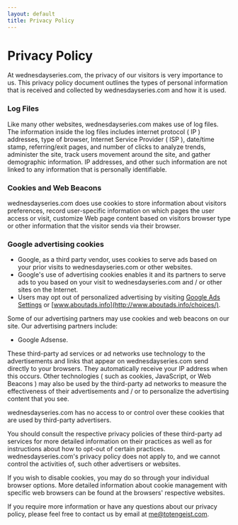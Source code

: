 ```yaml
---
layout: default
title: Privacy Policy
---
```


# Privacy Policy

At wednesdayseries.com, the privacy of our visitors is very importance to us. This privacy policy document outlines the types of personal information that is received and collected by wednesdayseries.com and how it is used.

### Log Files

Like many other websites, wednesdayseries.com makes use of log files. The information inside the log files includes internet protocol ( IP ) addresses, type of browser, Internet Service Provider ( ISP ), date/time stamp, referring/exit pages, and number of clicks to analyze trends, administer the site, track users movement around the site, and gather demographic information. IP addresses, and other such information are not linked to any information that is personally identifiable.

### Cookies and Web Beacons

wednesdayseries.com does use cookies to store information about visitors preferences, record user-specific information on which pages the user access or visit, customize Web page content based on visitors browser type or other information that the visitor sends via their browser.

### Google advertising cookies

* Google, as a third party vendor, uses cookies to serve ads based on your prior visits to wednesdayseries.com or other websites.
* Google's use of advertising cookies enables it and its partners to serve ads to you based on your visit to wednesdayseries.com and / or other sites on the Internet.
* Users may opt out of personalized advertising by visiting [Google Ads Settings](https://www.google.com/settings/ads) or [www.aboutads.info](http://www.aboutads.info/choices/).

Some of our advertising partners may use cookies and web beacons on our site. Our advertising partners include:

* Google Adsense.

These third-party ad services or ad networks use technology to the advertisements and links that appear on wednesdayseries.com send directly to your browsers. They automatically receive your IP address when this occurs. Other technologies ( such as cookies, JavaScript, or Web Beacons ) may also be used by the third-party ad networks to measure the effectiveness of their advertisements and / or to personalize the advertising content that you see.

wednesdayseries.com has no access to or control over these cookies that are used by third-party advertisers.

You should consult the respective privacy policies of these third-party ad services for more detailed information on their practices as well as for instructions about how to opt-out of certain practices. wednesdayseries.com's privacy policy does not apply to, and we cannot control the activities of, such other advertisers or websites.

If you wish to disable cookies, you may do so through your individual browser options. More detailed information about cookie management with specific web browsers can be found at the browsers' respective websites.

If you require more information or have any questions about our privacy policy, please feel free to contact us by email at <a href="mailto:me@totengeist.com">me@totengeist.com</a>.
